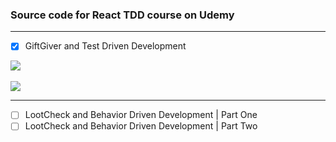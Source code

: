 ### Source code for React TDD course on Udemy


---
- [x] GiftGiver and Test Driven Development<br />

![](https://i.imgur.com/NtAOwyGl.png)<br /><br />
![](https://i.imgur.com/Co0ErSOl.png)<br />

---


- [ ] LootCheck and Behavior Driven Development | Part One<br />
- [ ] LootCheck and Behavior Driven Development | Part Two
